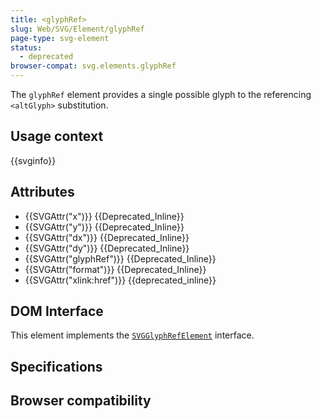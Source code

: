 ```yaml
---
title: <glyphRef>
slug: Web/SVG/Element/glyphRef
page-type: svg-element
status:
  - deprecated
browser-compat: svg.elements.glyphRef
---
```




The `glyphRef` element provides a single possible glyph to the referencing `<altGlyph>` substitution.

## Usage context

{{svginfo}}

## Attributes

- {{SVGAttr("x")}} {{Deprecated_Inline}}
- {{SVGAttr("y")}} {{Deprecated_Inline}}
- {{SVGAttr("dx")}} {{Deprecated_Inline}}
- {{SVGAttr("dy")}} {{Deprecated_Inline}}
- {{SVGAttr("glyphRef")}} {{Deprecated_Inline}}
- {{SVGAttr("format")}} {{Deprecated_Inline}}
- {{SVGAttr("xlink:href")}} {{deprecated_inline}}

## DOM Interface

This element implements the [`SVGGlyphRefElement`](/Web/API/SVGGlyphRefElement) interface.

## Specifications



## Browser compatibility


